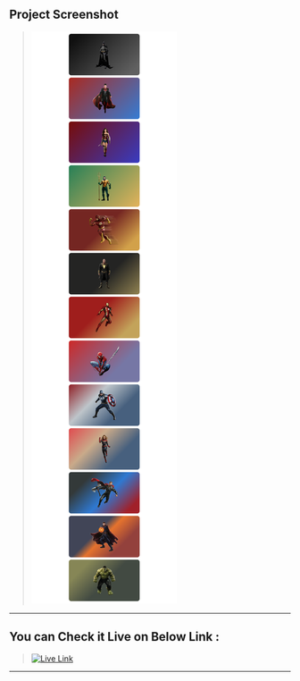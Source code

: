 ## Project Screenshot

> ![SS](./SS_of_the_project.png)

---

## You can Check it Live on Below Link :

> [![Live Link](https://img.shields.io/badge/DEPLOYED-LINK-green)](https://superheroes-sj.netlify.app/)

---
